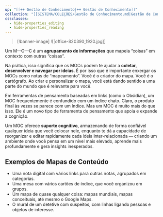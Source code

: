 ```yaml
---
up: "[[++ Gestão de Conhecimento|++ Gestão de Conhecimento]]"
collection: "[[SISTEMA/COLEÇÕES/Gestão de Conhecimento.md|Gestão de Conhecimento]]"
cssclasses:
  - hide-properties_editing
  - hide-properties_reading
---
```

>[!banner-image] ![[office-820390_1920.jpg]]


Um M—O—C é um **agrupamento de informações** que mapeia “coisas” em contexto com outras “coisas”.

Na prática, isso significa que os MOCs podem te ajudar a **coletar, desenvolver e navegar por ideias**. É por isso que é importante enxergar os MOCs como notas de “mapeamento”. Você é o criador do mapa. Você é o cartógrafo. Ao criar e personalizar o mapa, você está dando sentido a uma parte do mundo que é relevante para você.

Em ferramentas de pensamento baseadas em links (como o Obsidian), um MOC frequentemente é confundido com um índice chato. Claro, o produto final às vezes se parece com um índice. Mas um MOC é muito mais do que isso. Ele é um novo tipo de ferramenta de pensamento que apoia e expande a cognição.

Um MOC oferece **suporte cognitivo**, armazenando de forma confiável qualquer ideia que você colocar nele, enquanto te dá a capacidade de reorganizar e editar rapidamente cada ideia inter-relacionada — criando um ambiente onde você pensa em um nível mais elevado, aprende mais profundamente e gera insights inesperados.

## Exemplos de Mapas de Conteúdo

- Uma nota digital com vários links para outras notas, agrupados em categorias.
- Uma mesa com vários cartões de índice, que você organizou em grupos.
- Um mapa de quase qualquer coisa: mapas mundiais, mapas conceituais, até mesmo o Google Maps.
- O mural de um detetive com suspeitos, com linhas ligando pessoas e objetos de interesse.


    

